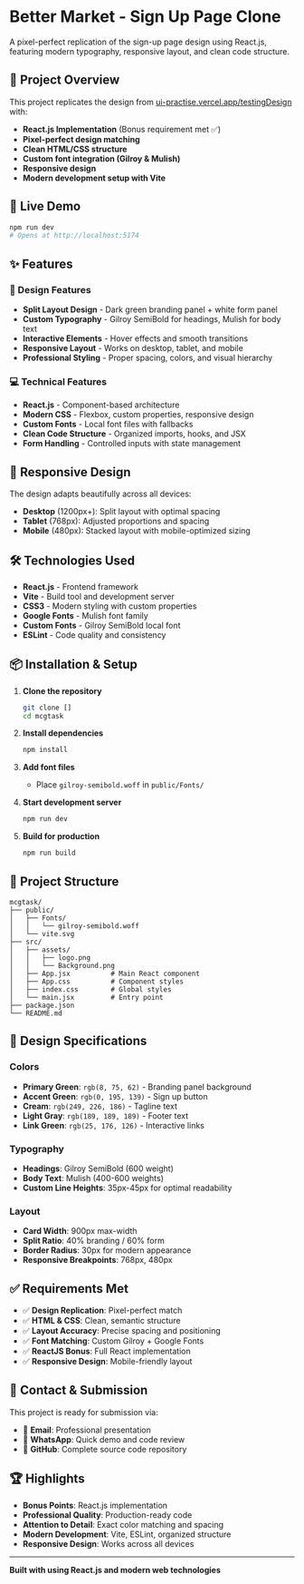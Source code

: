 # Better Market - Sign Up Page Clone

A pixel-perfect replication of the sign-up page design using React.js, featuring modern typography, responsive layout, and clean code structure.

## 🎯 Project Overview

This project replicates the design from [ui-practise.vercel.app/testingDesign](https://ui-practise.vercel.app/testingDesign) with:

- **React.js Implementation** (Bonus requirement met ✅)
- **Pixel-perfect design matching**
- **Clean HTML/CSS structure**
- **Custom font integration (Gilroy & Mulish)**
- **Responsive design**
- **Modern development setup with Vite**

## 🚀 Live Demo

```bash
npm run dev
# Opens at http://localhost:5174
```

## ✨ Features

### 🎨 Design Features
- **Split Layout Design** - Dark green branding panel + white form panel
- **Custom Typography** - Gilroy SemiBold for headings, Mulish for body text
- **Interactive Elements** - Hover effects and smooth transitions
- **Responsive Layout** - Works on desktop, tablet, and mobile
- **Professional Styling** - Proper spacing, colors, and visual hierarchy

### 💻 Technical Features
- **React.js** - Component-based architecture
- **Modern CSS** - Flexbox, custom properties, responsive design
- **Custom Fonts** - Local font files with fallbacks
- **Clean Code Structure** - Organized imports, hooks, and JSX
- **Form Handling** - Controlled inputs with state management

## 📱 Responsive Design

The design adapts beautifully across all devices:
- **Desktop** (1200px+): Split layout with optimal spacing
- **Tablet** (768px): Adjusted proportions and spacing
- **Mobile** (480px): Stacked layout with mobile-optimized sizing

## 🛠️ Technologies Used

- **React.js** - Frontend framework
- **Vite** - Build tool and development server
- **CSS3** - Modern styling with custom properties
- **Google Fonts** - Mulish font family
- **Custom Fonts** - Gilroy SemiBold local font
- **ESLint** - Code quality and consistency

## 📦 Installation & Setup

1. **Clone the repository**
   ```bash
   git clone []
   cd mcgtask
   ```

2. **Install dependencies**
   ```bash
   npm install
   ```

3. **Add font files**
   - Place `gilroy-semibold.woff` in `public/Fonts/`

4. **Start development server**
   ```bash
   npm run dev
   ```

5. **Build for production**
   ```bash
   npm run build
   ```

## 📁 Project Structure

```
mcgtask/
├── public/
│   ├── Fonts/
│   │   └── gilroy-semibold.woff
│   └── vite.svg
├── src/
│   ├── assets/
│   │   ├── logo.png
│   │   └── Background.png
│   ├── App.jsx          # Main React component
│   ├── App.css          # Component styles
│   ├── index.css        # Global styles
│   └── main.jsx         # Entry point
├── package.json
└── README.md
```

## 🎨 Design Specifications

### Colors
- **Primary Green**: `rgb(8, 75, 62)` - Branding panel background
- **Accent Green**: `rgb(0, 195, 139)` - Sign up button
- **Cream**: `rgb(249, 226, 186)` - Tagline text
- **Light Gray**: `rgb(189, 189, 189)` - Footer text
- **Link Green**: `rgb(25, 176, 126)` - Interactive links

### Typography
- **Headings**: Gilroy SemiBold (600 weight)
- **Body Text**: Mulish (400-600 weights)
- **Custom Line Heights**: 35px-45px for optimal readability

### Layout
- **Card Width**: 900px max-width
- **Split Ratio**: 40% branding / 60% form
- **Border Radius**: 30px for modern appearance
- **Responsive Breakpoints**: 768px, 480px

## ✅ Requirements Met

- ✅ **Design Replication**: Pixel-perfect match
- ✅ **HTML & CSS**: Clean, semantic structure
- ✅ **Layout Accuracy**: Precise spacing and positioning
- ✅ **Font Matching**: Custom Gilroy + Google Fonts
- ✅ **ReactJS Bonus**: Full React implementation
- ✅ **Responsive Design**: Mobile-friendly layout

## 📧 Contact & Submission

This project is ready for submission via:
- 📧 **Email**: Professional presentation
- 💬 **WhatsApp**: Quick demo and code review
- 🔗 **GitHub**: Complete source code repository

## 🏆 Highlights

- **Bonus Points**: React.js implementation
- **Professional Quality**: Production-ready code
- **Attention to Detail**: Exact color matching and spacing
- **Modern Development**: Vite, ESLint, organized structure
- **Responsive Design**: Works across all devices

---

**Built with using React.js and modern web technologies**
